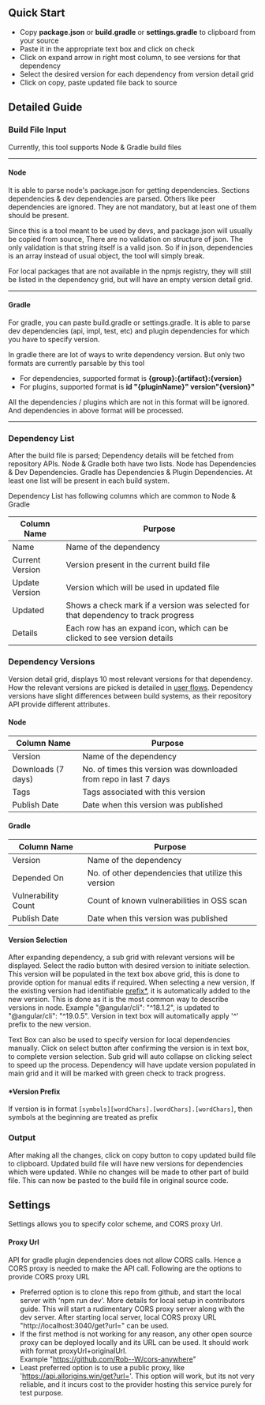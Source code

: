 ## Quick Start

- Copy **package.json** or **build.gradle** or **settings.gradle** to clipboard from your source
- Paste it in the appropriate text box and click on check
- Click on expand arrow in right most column, to see versions for that dependency
- Select the desired version for each dependency from version detail grid
- Click on copy, paste updated file back to source

## Detailed Guide

### Build File Input
Currently, this tool supports Node & Gradle build files

---

#### Node
It is able to parse node's package.json for getting dependencies. Sections dependencies & dev dependencies are parsed. Others like peer dependencies are ignored.
They are not mandatory, but at least one of them should be present. 

Since this is a tool meant to be used by devs, and package.json will usually be copied from source, There are no validation on structure of json.
The only validation is that string itself is a valid json. So if in json, dependencies is an array instead of usual object, the tool will simply break.

For local packages that are not available in the npmjs registry, they will still be listed in the dependency grid, but will have an empty version detail grid.

---

#### Gradle
For gradle, you can paste build.gradle or settings.gradle. It is able to parse dev dependencies (api, impl, test, etc) and plugin dependencies for which you have to specify version.

In gradle there are lot of ways to write dependency version. But only two formats are currently parsable by this tool
- For dependencies, supported format is **{group}:{artifact}:{version}**
- For plugins, supported format is **id "{pluginName}" version"{version}"**

All the dependencies / plugins which are not in this format will be ignored. And dependencies in above format will be processed.

---

### Dependency List
After the build file is parsed; Dependency details will be fetched from repository APIs. Node & Gradle both have two lists. Node has Dependencies & Dev Dependencies. Gradle has Dependencies & Plugin Dependencies. At least one list will be present in each build system.

Dependency List has following columns which are common to Node & Gradle

| Column Name       | Purpose                                                           |
|-------------------|-------------------------------------------------------------------|
| Name              | Name of the dependency                                            |
| Current Version   | Version present in the current build file                         |
| Update Version    | Version which will be used in updated file                        |
| Updated           | Shows a check mark if a version was selected for that dependency to track progress |
| Details           | Each row has an expand icon, which can be clicked to see version details |


### Dependency Versions
Version detail grid, displays 10 most relevant versions for that dependency. How the relevant versions are picked is detailed in [user flows](/user-flows). Dependency versions have slight differences between build systems, as their repository API provide different attributes.

#### Node

| Column Name       | Purpose                                                           |
|-------------------|-------------------------------------------------------------------|
| Version           | Name of the dependency                                            |
| Downloads (7 days)| No. of times this version was downloaded from repo in last 7 days |
| Tags              | Tags associated with this version                                 |
| Publish Date      | Date when this version was published                              |

#### Gradle
| Column Name           | Purpose                                                           |
|-----------------------|-------------------------------------------------------------------|
| Version               | Name of the dependency                                            |
| Depended On           | No. of other dependencies that utilize this version               |
| Vulnerability Count   | Count of known vulnerabilities in OSS scan                        |
| Publish Date          | Date when this version was published                              |

#### Version Selection
After expanding dependency, a sub grid with relevant versions will be displayed. Select the radio button with desired version to initiate selection.
This version will be populated in the text box above grid, this is done to provide option for manual edits if required.
When selecting a new version, If the existing version had identifiable [prefix*](/user-guide?id=version-prefix), it is automatically added to the new version. This is done as it is the most common way to describe versions in node. Example "@angular/cli": "^18.1.2", is updated to "@angular/cli": "^19.0.5". Version in text box will automatically apply '^' prefix to the new version.

Text Box can also be used to specify version for local dependencies manually. Click on select button after confirming the version is in text box, to complete version selection.
Sub grid will auto collapse on clicking select to speed up the process. Dependency will have update version populated in main grid 
and it will be marked with green check to track progress.

#### *Version Prefix
If version is in format ```[symbols][wordChars].[wordChars].[wordChars]```, then symbols at the beginning are treated as prefix

### Output
After making all the changes, click on copy button to copy updated build file to clipboard. Updated build file will have new versions for dependencies which were updated.
While no changes will be made to other part of build file. This can now be pasted to the build file in original source code.

## Settings
Settings allows you to specify color scheme, and CORS proxy Url.

#### Proxy Url
API for gradle plugin dependencies does not allow CORS calls. Hence a CORS proxy is needed to make the API call. Following are the options to provide CORS proxy URL
- Preferred option is to clone this repo from github, and start the local server with 'npm run dev'. More details for local setup in contributors guide.
This will start a rudimentary CORS proxy server along with the dev server. After starting local server, local CORS proxy URL "http://localhost:3040/get?url=" can be used.
- If the first method is not working for any reason, any other open source proxy can be deployed locally and its URL can be used. It should work with format proxyUrl+originalUrl.  
Example "https://github.com/Rob--W/cors-anywhere"
- Least preferred option is to use a public proxy, like 'https://api.allorigins.win/get?url='. This option will work, but its not very reliable, and it incurs cost to the provider hosting this service purely for test purpose.